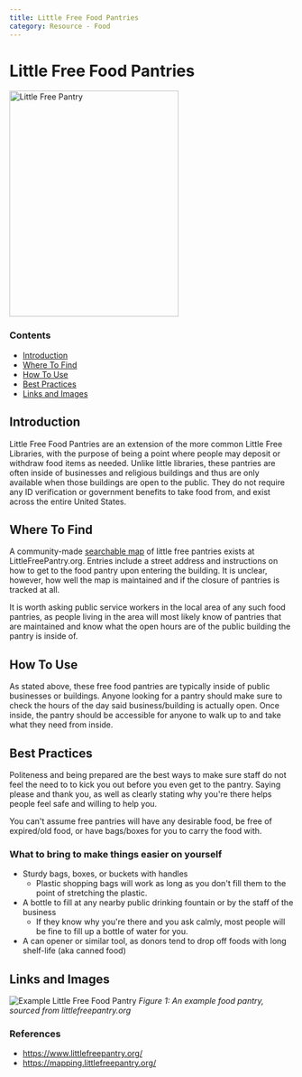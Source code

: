```yaml
---
title: Little Free Food Pantries
category: Resource - Food
---
```


<div class="article-header">
  <h1>Little Free Food Pantries</h1>
  <div class="article-metadata">
</div>

<div class="content-box">
  <img src="/images/freelittlepantry_example.jpeg" alt="Little Free Pantry" width="300" height="400">
  <div class="content-nav">
    <h3>Contents</h3>
    <ul>
      <li><a href="#introduction">Introduction</a></li>
      <li><a href="#where-to-find">Where To Find</a></li>
      <li><a href="#how-to-use">How To Use</a></li>
      <li><a href="#best-practices">Best Practices</a></li>
      <li><a href="#links-and-images">Links and Images</a></li>
    </ul>
  </div>
</div>

<h2 id="introduction">Introduction</h2>

Little Free Food Pantries are an extension of the more common Little Free Libraries, with the purpose of being a point where people may deposit or withdraw food items as needed. Unlike little libraries, these pantries are often inside of businesses and religious buildings and thus are only available when those buildings are open to the public. They do not require any ID verification or government benefits to take food from, and exist across the entire United States.

<h2 id="where-to-find">Where To Find</h2>

A community-made [searchable map](https://mapping.littlefreepantry.org/) of little free pantries exists at LittleFreePantry.org. Entries include a street address and instructions on how to get to the food pantry upon entering the building. It is unclear, however, how well the map is maintained and if the closure of pantries is tracked at all.

It is worth asking public service workers in the local area of any such food pantries, as people living in the area will most likely know of pantries that are maintained and know what the open hours are of the public building the pantry is inside of.

<h2 id="how-to-use">How To Use</h2>

As stated above, these free food pantries are typically inside of public businesses or buildings. Anyone looking for a pantry should make sure to check the hours of the day said business/building is actually open. Once inside, the pantry should be accessible for anyone to walk up to and take what they need from inside.

<h2 id="best-practices">Best Practices</h2>

Politeness and being prepared are the best ways to make sure staff do not feel the need to to kick you out before you even get to the pantry. Saying please and thank you, as well as clearly stating why you're there helps people feel safe and willing to help you.

You can't assume free pantries will have any desirable food, be free of expired/old food, or have bags/boxes for you to carry the food with.

### What to bring to make things easier on yourself

- Sturdy bags, boxes, or buckets with handles
  - Plastic shopping bags will work as long as you don't fill them to the point of stretching the plastic.
- A bottle to fill at any nearby public drinking fountain or by the staff of the business
  - If they know why you're there and you ask calmly, most people will be fine to fill up a bottle of water for you.
- A can opener or similar tool, as donors tend to drop off foods with long shelf-life (aka canned food)

<h2 id="links-and-images">Links and Images</h2>

![Example Little Free Food Pantry](/images/freelittlepantry_example.jpeg)
*Figure 1: An example food pantry, sourced from littlefreepantry.org*

### References

- https://www.littlefreepantry.org/
- https://mapping.littlefreepantry.org/

